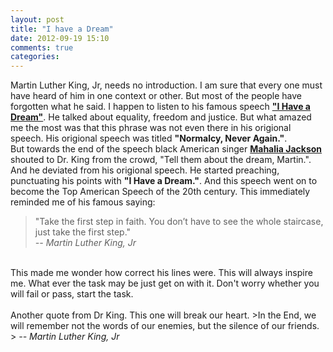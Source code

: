 ```yaml
---
layout: post
title: "I have a Dream"
date: 2012-09-19 15:10
comments: true
categories: 
---
```



Martin Luther King, Jr, needs no introduction. I am sure that every one must have heard of him in one context or other. 
But most of the people have forgotten what he said. I happen to listen to his famous speech [**"I Have a Dream"**](http://en.wikipedia.org/wiki/I_Have_a_Dream). 
He talked about equality, freedom and justice. But what amazed me the most was that this phrase was not even there in his origional speech. 
His origional speech was titled <span class="highlight">**"Normalcy, Never Again."**</span>.
<br> 
But towards the end of the speech black American singer [**Mahalia Jackson**](http://en.wikipedia.org/wiki/Mahalia_Jackson) shouted to Dr. King from the crowd, <span class="said-text">"Tell them about the dream, Martin."</span>. 
And he deviated from his origional speech. He started preaching, punctuating his points with **"I Have a Dream."**. And this speech went on to become the Top American Speech of the 20th century. 
This immediately reminded me of his famous saying:
<br>
>"Take the first step in faith. You don’t have to see the whole staircase, just take the first step."  
><cite> -- Martin Luther King, Jr</cite>

<br>
This made me wonder how correct his lines were. This will always inspire me. What ever the task may be just get on with it. Don't worry whether you will fail or pass, start the task.<br>
<br>
Another quote from Dr King. This one will break our heart.
>In the End, we will remember not the words of our enemies, but the silence of our friends.  
><cite> -- Martin Luther King, Jr</cite>

<br>
